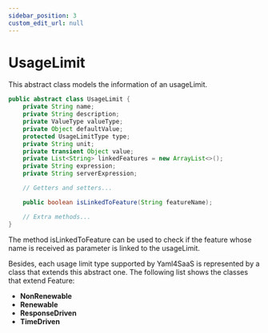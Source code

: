 ```yaml
---
sidebar_position: 3
custom_edit_url: null
---
```


# UsageLimit

This abstract class models the information of an usageLimit.

```java
public abstract class UsageLimit {
    private String name;
    private String description;
    private ValueType valueType;
    private Object defaultValue;
    protected UsageLimitType type;
    private String unit;
    private transient Object value;
    private List<String> linkedFeatures = new ArrayList<>();
    private String expression;
    private String serverExpression;

    // Getters and setters...

    public boolean isLinkedToFeature(String featureName);

    // Extra methods...
}
```

The method isLinkedToFeature can be used to check if the feature whose name is received as parameter is linked to the usageLimit.

Besides, each usage limit type supported by Yaml4SaaS is represented by a class that extends this abstract one. The following list shows the classes that extend Feature:

- **NonRenewable**
- **Renewable**
- **ResponseDriven**
- **TimeDriven**